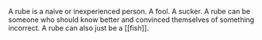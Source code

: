 A rube is a naive or inexperienced person. A fool. A sucker. A rube can be someone who should know better and convinced themselves of something incorrect. A rube can also just be a [[fish]].